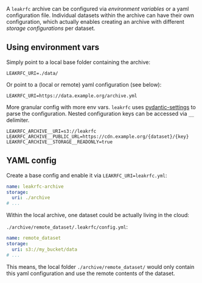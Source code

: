 A `leakrfc` archive can be configured via _environment variables_ or a yaml configuration file. Individual datasets within the archive can have their own configuration, which actually enables creating an archive with different _storage configurations_ per dataset.

## Using environment vars

Simply point to a local base folder containing the archive:

    LEAKRFC_URI=./data/

Or point to a (local or remote) yaml configuration (see below):

    LEAKRFC_URI=https://data.example.org/archive.yml

More granular config with more env vars. `leakrfc` uses [pydantic-settings](https://docs.pydantic.dev/latest/concepts/pydantic_settings/) to parse the configuration. Nested configuration keys can be accessed via `__` delimiter.

    LEAKRFC_ARCHIVE__URI=s3://leakrfc
    LEAKRFC_ARCHIVE__PUBLIC_URL=https://cdn.example.org/{dataset}/{key}
    LEAKRFC_ARCHIVE__STORAGE__READONLY=true

## YAML config

Create a base config and enable it via `LEAKRFC_URI=leakrfc.yml`:

```yaml
name: leakrfc-archive
storage:
  uri: ./archive
# ...
```

Within the local archive, one dataset could be actually living in the cloud:

`./archive/remote_dataset/.leakrfc/config.yml`:

```yaml
name: remote_dataset
storage:
  uri: s3://my_bucket/data
# ...
```

This means, the local folder `./archive/remote_dataset/` would only contain this yaml configuration and use the remote contents of the dataset.
